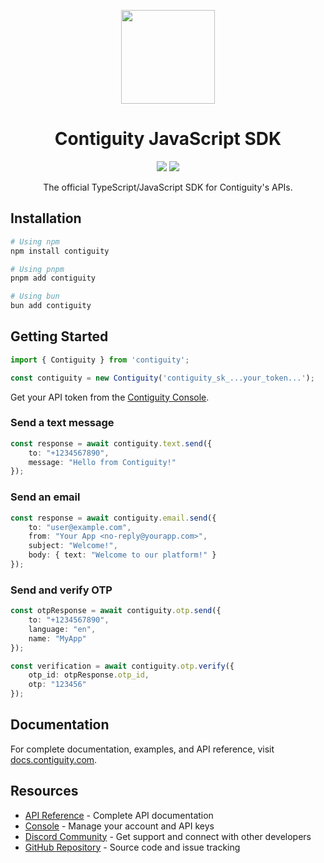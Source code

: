 <p align='center'><img src="https://contiguity.co/assets/icon-black.png" height="150px"/></p>
<h1 align='center'>Contiguity JavaScript SDK</h1>

<p align='center'>
    <img display="inline-block" src="https://img.shields.io/npm/v/contiguity?style=for-the-badge" />
    <img display="inline-block" src="https://img.shields.io/badge/Made%20with-TypeScript-3178C6?style=for-the-badge&logo=typescript&logoColor=white" />
</p>

<p align='center'>The official TypeScript/JavaScript SDK for Contiguity's APIs.</p>

## Installation

```bash
# Using npm
npm install contiguity

# Using pnpm  
pnpm add contiguity

# Using bun
bun add contiguity
```

## Getting Started

```typescript
import { Contiguity } from 'contiguity';

const contiguity = new Contiguity('contiguity_sk_...your_token...');
```

Get your API token from the [Contiguity Console](https://console.contiguity.com/).

### Send a text message

```typescript
const response = await contiguity.text.send({
    to: "+1234567890",
    message: "Hello from Contiguity!"
});
```

### Send an email  

```typescript
const response = await contiguity.email.send({
    to: "user@example.com", 
    from: "Your App <no-reply@yourapp.com>",
    subject: "Welcome!",
    body: { text: "Welcome to our platform!" }
});
```

### Send and verify OTP

```typescript
const otpResponse = await contiguity.otp.send({
    to: "+1234567890",
    language: "en",
    name: "MyApp"
});

const verification = await contiguity.otp.verify({
    otp_id: otpResponse.otp_id,
    otp: "123456"
});
```

## Documentation

For complete documentation, examples, and API reference, visit [docs.contiguity.com](https://docs.contiguity.com/sdk/js/overview).

## Resources

- [API Reference](https://docs.contiguity.com/api-reference/) - Complete API documentation
- [Console](https://console.contiguity.com/) - Manage your account and API keys  
- [Discord Community](https://discord.gg/Z9K5XAsS7H) - Get support and connect with other developers
- [GitHub Repository](https://github.com/contiguity/javascript) - Source code and issue tracking